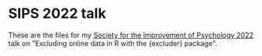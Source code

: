 # SIPS 2022 talk

These are the files for my [Society for the Improvement of Psychology 2022](https://www.improvingpsych.org/SIPS2022/) talk on "Excluding online data in R with the {excluder} package".
